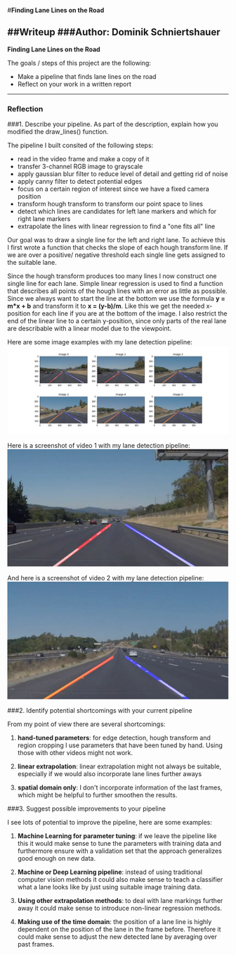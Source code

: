 #**Finding Lane Lines on the Road**

##Writeup
###Author: Dominik Schniertshauer
---

**Finding Lane Lines on the Road**

The goals / steps of this project are the following:
* Make a pipeline that finds lane lines on the road
* Reflect on your work in a written report


[//]: # (Image References)
[image1]: ./examples/grayscale.jpg "Grayscale"
[image2]: ./examples/transformed.jpg "Transformed images"
[video1]: ./examples/video1.JPG "Result video 1"
[video2]: ./examples/video2.JPG "Result video 2"

---

### Reflection

###1. Describe your pipeline. As part of the description, explain how you modified the draw_lines() function.

The pipeline I built consited of the following steps:
* read in the video frame and make a copy of it
* transfer 3-channel RGB image to grayscale
* apply gaussian blur filter to reduce level of detail and getting rid of noise
* apply canny filter to detect potential edges
* focus on a certain region of interest since we have a fixed camera position
* transform hough transform to transform our point space to lines
* detect which lines are candidates for left lane markers and which for right lane markers
* extrapolate the lines with linear regression to find a "one fits all" line

Our goal was to draw a single line for the left and right lane. To achieve this I first wrote a function that checks the slope of each hough transform line. If we are over a positive/ negative threshold each single line gets assigned to the suitable lane.

Since the hough transform produces too many lines I now construct one single line for each lane. Simple linear regression is used to find a function that describes all points of the hough lines with an error as little as possible. Since we always want to start the line at the bottom we use the formula **y = m*x + b** and transform it to **x = (y-b)/m**. Like this we get the needed x-position for each line if you are at the bottom of the image. I also restrict the end of the linear line to a certain y-position, since only parts of the real lane are describable with a linear model due to the viewpoint.

Here are some image examples with my lane detection pipeline:
![alt text][image2]

Here is a screenshot of video 1 with my lane detection pipeline:
![alt text][video1]

And here is a screenshot of video 2 with my lane detection pipeline:
![alt text][video2]

###2. Identify potential shortcomings with your current pipeline

From my point of view there are several shortcomings:

1. **hand-tuned parameters**: for edge detection, hough transform and region cropping I use parameters that have been tuned by hand. Using those with other videos might not work.

2. **linear extrapolation**: linear extrapolation might not always be suitable, especially if we  would also incorporate lane lines further aways

3. **spatial domain only**: I don't incorporate information of the last frames, which might be helpful to further smoothen the results.


###3. Suggest possible improvements to your pipeline

I see lots of potential to improve the pipeline, here are some examples:

1. **Machine Learning for parameter tuning**: if we leave the pipeline like this it would make sense to tune the parameters with training data and furthermore ensure with a validation set that the approach generalizes good enough on new data.

2. **Machine or Deep Learning pipeline**: instead of using traditional computer vision methods it could also make sense to teach a classifier what a lane looks like by just using suitable image training data.

3. **Using other extrapolation methods**: to deal with lane markings further away it could make sense to introduce non-linear regression methods.

4. **Making use of the time domain**: the position of a lane line is highly dependent on the position of the lane in the frame before. Therefore it could make sense to adjust the new detected lane by averaging over past frames.
